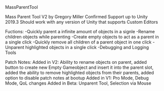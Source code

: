MassParentTool

Mass Parent Tool V2 by Gregory Miller
Confirmed Support up to Unity 2019.3
Should work with any version of Unity that supports Custom Editors

Fuctions:
-Quickly parent a infinite amount of objects in a signle
-Rename children objects while parenting
-Create empty objects to act as a parent in a single click
-Quickly remove all children of a parent object in one click
-Unparent highlighted objects in a single click
-Debugging and Logging Tools

Patch Notes:
Added in V2: Ability to rename objects on parent, added button to create new Empty Gameobject and insert it into the parent slot,
added the ability to remove highlighted objects from their parents, added option to disable patch notes at bootup
Added in V1: Pro Mode, Debug Mode, QoL changes
Added in Beta: Unparent Tool, Selection via Mouse
